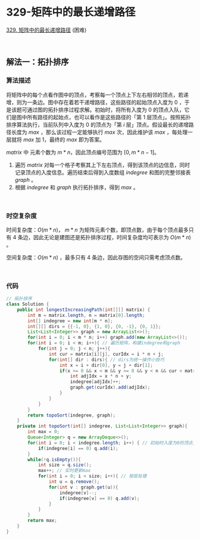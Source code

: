# 329-矩阵中的最长递增路径

[329. 矩阵中的最长递增路径](https://leetcode.cn/problems/longest-increasing-path-in-a-matrix/) (困难)

<br />

## 解法一：拓扑排序

### 算法描述

将矩阵中的每个点看作图中的顶点，考察每一个顶点上下左右相邻的顶点，若递增，则为一条边。图中存在着若干递增路径，这些路径的起始顶点入度为 0 ，于是该题可通过图的拓扑排序过程求解。初始时，将所有入度为 0 的顶点入队，它们是图中所有路径的起始点，也可以看作是这些路径的「第 1 层顶点」。按照拓扑排序算法执行，当前队列中入度为 0 的顶点为「第 $i$ 层」顶点。假设最长的递增路径长度为 $max$ ，那么该过程一定能够执行 $max$ 次，因此维护该 $max$ ，每处理一层就将 $max$ 加 1，最终的 $max$ 即为答案。



$matrix$ 中 元素个数为 $m * n$，因此顶点编号范围为 $[0, m*n - 1]$。

1. 遍历 $matrix$ 对每一个格子考察其上下左右顶点，得到该顶点的边信息，同时记录顶点的入度信息。遍历结束后得到入度数组 $indegree$ 和图的完整邻接表 $graph$ 。
2. 根据 $indegree$ 和 $graph$ 执行拓扑排序，得到 $max$ 。

<br />

### 时空复杂度

时间复杂度：$O(m * n)$，  $m * n$ 为矩阵元素个数，即顶点数，由于每个顶点最多只有 4 条边，因此无论是建图还是拓扑排序过程，时间复杂度均可表示为 $O(m * n)$  。

空间复杂度：$O(m*n)$ ，最多只有 4 条边，因此存图的空间只需考虑顶点数。

<br />

### 代码

```java
// 拓扑排序
class Solution {
    public int longestIncreasingPath(int[][] matrix) {
        int m = matrix.length, n = matrix[0].length;
        int[] indegree = new int[m * n];
        int[][] dirs = {{-1, 0}, {1, 0}, {0, -1}, {0, 1}};
        List<List<Integer>> graph = new ArrayList<>();
        for(int i = 0; i < m * n; i++) graph.add(new ArrayList<>());
        for(int i = 0; i < m; i++){ // 遍历矩阵，构建indegree和graph
            for(int j = 0; j < n; j++){
                int cur = matrix[i][j], curIdx = i * n + j;
                for(int[] dir : dirs){ // dirs为统一操作小技巧
                    int x = i + dir[0], y = j + dir[1];
                    if(x >= 0 && x < m && y >= 0 && y < n && cur < matrix[x][y]){ // up/down/left/right
                        int adjIdx = x * n + y;
                        indegree[adjIdx]++;
                        graph.get(curIdx).add(adjIdx);
                    }
                }
            }
        }
        return topoSort(indegree, graph);
    }
    private int topoSort(int[] indegree, List<List<Integer>> graph){
        int max = 0;
        Queue<Integer> q = new ArrayDeque<>();
        for(int i = 0; i < indegree.length; i++) { // 初始时入度为0的顶点入队
            if(indegree[i] == 0) q.add(i);
        }
        while(!q.isEmpty()){
            int size = q.size();
            max++; // 实时更新max
            for(int i = 0; i < size; i++){ // 按层处理
                int u = q.remove();
                for(int v : graph.get(u)){
                    indegree[v]--;
                    if(indegree[v] == 0) q.add(v);
                }
            }
        }
        return max;
    }
}
```

<br />

